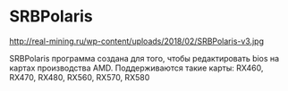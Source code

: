 # SRBPolaris

http://real-mining.ru/wp-content/uploads/2018/02/SRBPolaris-v3.jpg

SRBPolaris программа создана для того, чтобы редактировать bios на картах производства AMD. Поддерживаются такие карты: RX460, RX470, RX480, RX560, RX570, RX580
